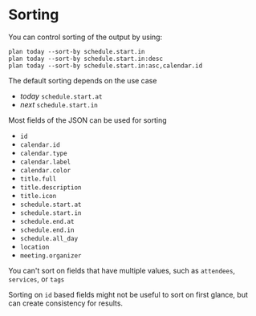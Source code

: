 # Sorting

You can control sorting of the output by using:
```
plan today --sort-by schedule.start.in
plan today --sort-by schedule.start.in:desc
plan today --sort-by schedule.start.in:asc,calendar.id
```

The default sorting depends on the use case

- *today* `schedule.start.at`
- *next* `schedule.start.in`

Most fields of the JSON can be used for sorting

- `id`
- `calendar.id`
- `calendar.type`
- `calendar.label`
- `calendar.color`
- `title.full`
- `title.description`
- `title.icon`
- `schedule.start.at`
- `schedule.start.in`
- `schedule.end.at`
- `schedule.end.in`
- `schedule.all_day`
- `location`
- `meeting.organizer`

You can't sort on fields that have multiple values, such as `attendees`, `services`, or `tags`

Sorting on `id` based fields might not be useful to sort on first glance, but can create consistency for results.
